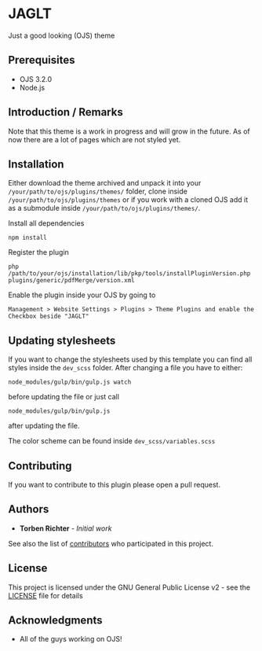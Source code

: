 # JAGLT
Just a good looking (OJS) theme

## Prerequisites
- OJS 3.2.0
- Node.js

## Introduction / Remarks
Note that this theme is a work in progress and will grow in the future. As of now there are a lot of pages which are not styled yet.

## Installation
Either download the theme archived and unpack it into your `/your/path/to/ojs/plugins/themes/` folder, clone inside `/your/path/to/ojs/plugins/themes` or if you work with a cloned OJS add it as a submodule inside `/your/path/to/ojs/plugins/themes/`.

Install all dependencies
```
npm install
```

Register the plugin

```
php /path/to/your/ojs/installation/lib/pkp/tools/installPluginVersion.php plugins/generic/pdfMerge/version.xml
```

Enable the plugin inside your OJS by going to

```
Management > Website Settings > Plugins > Theme Plugins and enable the Checkbox beside "JAGLT"
```

## Updating stylesheets
If you want to change the stylesheets used by this template you can find all styles inside the `dev_scss` folder.
After changing a file you have to either:
```
node_modules/gulp/bin/gulp.js watch
```

before updating the file or just call

```
node_modules/gulp/bin/gulp.js
```
after updating the file.

The color scheme can be found inside `dev_scss/variables.scss`

## Contributing

If you want to contribute to this plugin please open a pull request.

## Authors

* **Torben Richter** - *Initial work*

See also the list of [contributors](https://github.com/KRONWALLED1134/JAGLT/contributors) who participated in this project.

## License
This project is licensed under the GNU General Public License v2 - see the [LICENSE](LICENSE) file for details

## Acknowledgments

* All of the guys working on OJS!
